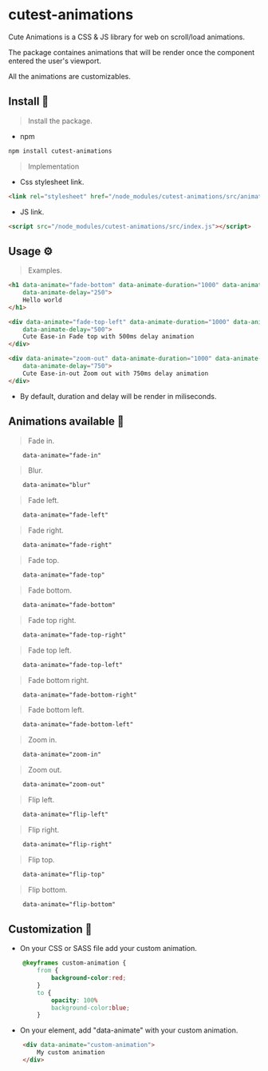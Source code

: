 # cutest-animations

Cute Animations is a CSS & JS library for web on scroll/load animations.

The package containes animations that will be render once the component entered the user's viewport.

All the animations are customizables.


## Install 📖

> Install the package.

- npm
```bash
npm install cutest-animations
```

> Implementation

- Css stylesheet link.
```html
<link rel="stylesheet" href="/node_modules/cutest-animations/src/animations.css">
```

- JS link.
```html
<script src="/node_modules/cutest-animations/src/index.js"></script>
```


## Usage ⚙️

> Examples. 
```html
<h1 data-animate="fade-bottom" data-animate-duration="1000" data-animate-timing="ease-in" 
    data-animate-delay="250">
    Hello world
</h1>

<div data-animate="fade-top-left" data-animate-duration="1000" data-animate-timing="ease" 
    data-animate-delay="500">
    Cute Ease-in Fade top with 500ms delay animation
</div>

<div data-animate="zoom-out" data-animate-duration="1000" data-animate-timing="ease-in-out" 
    data-animate-delay="750">
    Cute Ease-in-out Zoom out with 750ms delay animation
</div>
```

* By default, duration and delay will be render in miliseconds.


## Animations available 🐰

> Fade in.
```html
    data-animate="fade-in"
```

> Blur.
```html
    data-animate="blur"
```

> Fade left.
```html
    data-animate="fade-left"
```

> Fade right.
```html
    data-animate="fade-right"
```
> Fade top.
```html
    data-animate="fade-top"
```

> Fade bottom.
```html
    data-animate="fade-bottom"
```

> Fade top right.
```html
    data-animate="fade-top-right"
```

> Fade top left.
```html
    data-animate="fade-top-left"
```

> Fade bottom right.
```html
    data-animate="fade-bottom-right"
```

> Fade bottom left.
```html
    data-animate="fade-bottom-left"
```

> Zoom in.
```html
    data-animate="zoom-in"
```

> Zoom out.
```html
    data-animate="zoom-out"
```

> Flip left.
```html
    data-animate="flip-left"
```

> Flip right.
```html
    data-animate="flip-right"
```

> Flip top.
```html
    data-animate="flip-top"
```

> Flip bottom.
```html
    data-animate="flip-bottom"
```


## Customization 🎨

- On your CSS or SASS file add your custom animation.
```css
    @keyframes custom-animation {
        from {
            background-color:red;
        }
        to {
            opacity: 100%
            background-color:blue;
        }
```

- On your element, add "data-animate" with your custom animation.
```html
    <div data-animate="custom-animation">
        My custom animation
    </div>
```